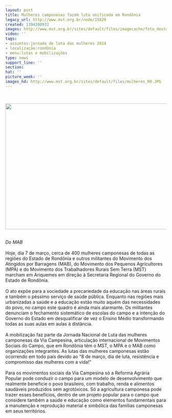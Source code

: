 ```yaml
---
layout: post
title: Mulheres camponesas fazem luta unificada em Rondônia
legacy_url: http://www.mst.org.br/node/15829
created: 1394208932
images: http://www.mst.org.br/sites/default/files/imagecache/foto_destaque/mulheres_RO.JPG
video: ''
tags:
- assuntos:jornada de luta das mulheres 2014
- localização:rondônia
- menu:lutas e mobilizações
type: news
support_line: ''
section: 
hat: ''
picture_week: ''
images_hd: http://www.mst.org.br/sites/default/files/mulheres_RO.JPG
---
```

<p>&nbsp;</p><p><img src="http://www.mabnacional.org.br/sites/default/files/IMG_1268.JPG" alt="" height="393" border="0" width="611"></p><p><em><br>Do&nbsp;MAB</em><br><br>Hoje, dia 7 de março, cerca de 400 mulheres camponesas de todas as regiões do Estado de Rondônia e outros militantes do Movimento dos Atingidos por Barragens (MAB), do Movimento dos Pequenos Agricultores (MPA) e do Movimento dos Trabalhadores Rurais Sem Terra (MST) marcham em Ariquemes em direção à Secretaria Regional do Governo do Estado de Rondônia.<br><br>O ato expõe para a sociedade a precariedade da educação nas áreas rurais e também o péssimo serviço de saúde pública. Enquanto nas regiões mais urbanizadas a saúde e a educação estão muito aquém das necessidades do povo, no campo este quadro é ainda mais alarmante. Os militantes denunciam o fechamento sistemático de escolas do campo e a intenção do Governo do Estado em desqualificar de vez o Ensino Médio transformando todas as suas aulas em aulas à distância.<br><br>A mobilização faz parte da Jornada Nacional de Luta das mulheres camponesas da Via Campesina, articulação internacional de Movimentos Sociais do Campo, que em Rondônia têm o MST, o MPA e o MAB como organizações integrantes. As lutas das mulheres camponesas estão ocorrendo em todo país devido ao “8 de março, dia de luta, resistência e compromisso das mulheres com a vida!”<br><br>Para os movimentos sociais da Via Campesina só a Reforma Agrária Popular pode conduzir o campo para um modelo de desenvolvimento que realmente beneficie o povo brasileiro, com trabalho, renda e alimentos saudáveis produzidos sem agrotóxicos. Só a agricultura camponesa pode trazer esses benefícios, dentro de um projeto popular para o campo que considere também a saúde e educação como elementos fundamentais para a manutenção e reprodução material e simbólica das famílias camponesas em seus territórios.</p><p>&nbsp;</p>
